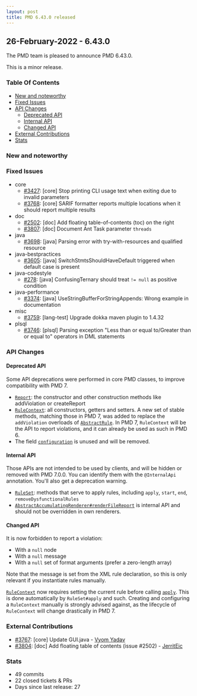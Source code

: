 ```yaml
---
layout: post
title: PMD 6.43.0 released
---
```


## 26-February-2022 - 6.43.0

The PMD team is pleased to announce PMD 6.43.0.

This is a minor release.

### Table Of Contents

* [New and noteworthy](#new-and-noteworthy)
* [Fixed Issues](#fixed-issues)
* [API Changes](#api-changes)
    * [Deprecated API](#deprecated-api)
    * [Internal API](#internal-api)
    * [Changed API](#changed-api)
* [External Contributions](#external-contributions)
* [Stats](#stats)

### New and noteworthy

### Fixed Issues

*   core
    *   [#3427](https://github.com/pmd/pmd/issues/3427): \[core] Stop printing CLI usage text when exiting due to invalid parameters
    *   [#3768](https://github.com/pmd/pmd/issues/3768): \[core] SARIF formatter reports multiple locations when it should report multiple results
*   doc
    *   [#2502](https://github.com/pmd/pmd/issues/2502): \[doc] Add floating table-of-contents (toc) on the right
    *   [#3807](https://github.com/pmd/pmd/pull/3807): \[doc] Document Ant Task parameter `threads`
*   java
    *   [#3698](https://github.com/pmd/pmd/issues/3697): \[java] Parsing error with try-with-resources and qualified resource
*   java-bestpractices
    *   [#3605](https://github.com/pmd/pmd/issues/3605): \[java] SwitchStmtsShouldHaveDefault triggered when default case is present
*   java-codestyle
    *   [#278](https://github.com/pmd/pmd/issues/278): \[java] ConfusingTernary should treat `!= null` as positive condition
*   java-performance
    *   [#3374](https://github.com/pmd/pmd/issues/3374): \[java] UseStringBufferForStringAppends: Wrong example in documentation
*   misc
    *   [#3759](https://github.com/pmd/pmd/issues/3759): \[lang-test] Upgrade dokka maven plugin to 1.4.32
*   plsql
    *   [#3746](https://github.com/pmd/pmd/issues/3746): \[plsql] Parsing exception "Less than or equal to/Greater than or equal to" operators in DML statements

### API Changes

#### Deprecated API

Some API deprecations were performed in core PMD classes, to improve compatibility with PMD 7.
- <a href="https://docs.pmd-code.org/apidocs/pmd-core/6.43.0/net/sourceforge/pmd/Report.html#"><code>Report</code></a>: the constructor and other construction methods like addViolation or createReport
- <a href="https://docs.pmd-code.org/apidocs/pmd-core/6.43.0/net/sourceforge/pmd/RuleContext.html#"><code>RuleContext</code></a>: all constructors, getters and setters. A new set
of stable methods, matching those in PMD 7, was added to replace the `addViolation`
overloads of <a href="https://docs.pmd-code.org/apidocs/pmd-core/6.43.0/net/sourceforge/pmd/lang/rule/AbstractRule.html#"><code>AbstractRule</code></a>. In PMD 7, `RuleContext` will
be the API to report violations, and it can already be used as such in PMD 6.
- The field <a href="https://docs.pmd-code.org/apidocs/pmd-core/6.43.0/net/sourceforge/pmd/PMD.html#configuration"><code>configuration</code></a> is unused and will be removed.

#### Internal API

Those APIs are not intended to be used by clients, and will be hidden or removed with PMD 7.0.0.
You can identify them with the `@InternalApi` annotation. You'll also get a deprecation warning.

- <a href="https://docs.pmd-code.org/apidocs/pmd-core/6.43.0/net/sourceforge/pmd/RuleSet.html#"><code>RuleSet</code></a>: methods that serve to apply rules, including `apply`, `start`, `end`, `removeDysfunctionalRules`
- <a href="https://docs.pmd-code.org/apidocs/pmd-core/6.43.0/net/sourceforge/pmd/renderers/AbstractAccumulatingRenderer.html#renderFileReport(Report)"><code>AbstractAccumulatingRenderer#renderFileReport</code></a> is internal API
  and should not be overridden in own renderers.

#### Changed API

It is now forbidden to report a violation:
- With a `null` node
- With a `null` message
- With a `null` set of format arguments (prefer a zero-length array)

Note that the message is set from the XML rule declaration, so this is only relevant
if you instantiate rules manually.

<a href="https://docs.pmd-code.org/apidocs/pmd-core/6.43.0/net/sourceforge/pmd/RuleContext.html#"><code>RuleContext</code></a> now requires setting the current rule before calling
<a href="https://docs.pmd-code.org/apidocs/pmd-core/6.43.0/net/sourceforge/pmd/Rule.html#apply(java.util.List,net.sourceforge.pmd.RuleContext)"><code>apply</code></a>. This is
done automatically by `RuleSet#apply` and such. Creating and configuring a
`RuleContext` manually is strongly advised against, as the lifecycle of `RuleContext`
will change drastically in PMD 7.

### External Contributions

*   [#3767](https://github.com/pmd/pmd/pull/3767): \[core] Update GUI.java - [Vyom Yadav](https://github.com/Vyom-Yadav)
*   [#3804](https://github.com/pmd/pmd/pull/3804): \[doc] Add floating table of contents (issue #2502) - [JerritEic](https://github.com/JerritEic)

### Stats
* 49 commits
* 22 closed tickets & PRs
* Days since last release: 27
